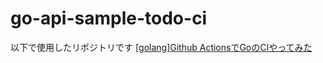 # go-api-sample-todo-ci
以下で使用したリポジトリです
[[golang]Github ActionsでGoのCIやってみた](https://qiita.com/Ixy_194/items/b1ac48cb8e185dae80e6)
